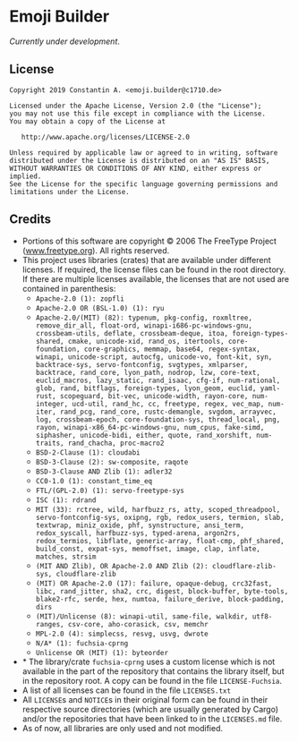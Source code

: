 # Emoji Builder
_Currently under development_.

## License
    Copyright 2019 Constantin A. <emoji.builder@c1710.de>

    Licensed under the Apache License, Version 2.0 (the "License");
    you may not use this file except in compliance with the License.
    You may obtain a copy of the License at

       http://www.apache.org/licenses/LICENSE-2.0

    Unless required by applicable law or agreed to in writing, software
    distributed under the License is distributed on an "AS IS" BASIS,
    WITHOUT WARRANTIES OR CONDITIONS OF ANY KIND, either express or implied.
    See the License for the specific language governing permissions and
    limitations under the License.

## Credits
- Portions of this software are copyright © 2006 The FreeType
  Project (www.freetype.org).  All rights reserved.
- This project uses libraries (crates) that are available under different licenses.
  If required, the license files can be found in the root directory.  
  If there are multiple licenses available, the licenses that are not used are contained in parenthesis:
    - `Apache-2.0 (1): zopfli`
    - `Apache-2.0 OR (BSL-1.0) (1): ryu`
    - `Apache-2.0/(MIT) (82): typenum, pkg-config, roxmltree, remove_dir_all, float-ord, winapi-i686-pc-windows-gnu, crossbeam-utils, deflate, crossbeam-deque, itoa, foreign-types-shared, cmake, unicode-xid, rand_os, itertools, core-foundation, core-graphics, memmap, base64, regex-syntax, winapi, unicode-script, autocfg, unicode-vo, font-kit, syn, backtrace-sys, servo-fontconfig, svgtypes, xmlparser, backtrace, rand_core, lyon_path, nodrop, lzw, core-text, euclid_macros, lazy_static, rand_isaac, cfg-if, num-rational, glob, rand, bitflags, foreign-types, lyon_geom, euclid, yaml-rust, scopeguard, bit-vec, unicode-width, rayon-core, num-integer, ucd-util, rand_hc, cc, freetype, regex, vec_map, num-iter, rand_pcg, rand_core, rustc-demangle, svgdom, arrayvec, log, crossbeam-epoch, core-foundation-sys, thread_local, png, rayon, winapi-x86_64-pc-windows-gnu, num_cpus, fake-simd, siphasher, unicode-bidi, either, quote, rand_xorshift, num-traits, rand_chacha, proc-macro2`
    - `BSD-2-Clause (1): cloudabi`
    - `BSD-3-Clause (2): sw-composite, raqote`
    - `BSD-3-Clause AND Zlib (1): adler32`
    - `CC0-1.0 (1): constant_time_eq`
    - `FTL/(GPL-2.0) (1): servo-freetype-sys`
    - `ISC (1): rdrand`
    - `MIT (33): rctree, wild, harfbuzz_rs, atty, scoped_threadpool, servo-fontconfig-sys, oxipng, rgb, redox_users, termion, slab, textwrap, miniz_oxide, phf, synstructure, ansi_term, redox_syscall, harfbuzz-sys, typed-arena, argon2rs, redox_termios, libflate, generic-array, float-cmp, phf_shared, build_const, expat-sys, memoffset, image, clap, inflate, matches, strsim`
    - `(MIT AND Zlib), OR Apache-2.0 AND Zlib (2): cloudflare-zlib-sys, cloudflare-zlib`
    - `(MIT) OR Apache-2.0 (17): failure, opaque-debug, crc32fast, libc, rand_jitter, sha2, crc, digest, block-buffer, byte-tools, blake2-rfc, serde, hex, numtoa, failure_derive, block-padding, dirs`
    - `(MIT)/Unlicense (8): winapi-util, same-file, walkdir, utf8-ranges, csv-core, aho-corasick, csv, memchr`
    - `MPL-2.0 (4): simplecss, resvg, usvg, dwrote`
    - `N/A* (1): fuchsia-cprng`
    - `Unlicense OR (MIT) (1): byteorder`
- \* The library/crate `fuchsia-cprng` uses a custom license which is not available in the part of the repository that
    contains the library itself, but in the repository root. A copy can be found in the file `LICENSE-Fuchsia`.
- A list of all licenses can be found in the file `LICENSES.txt`
- All `LICENSE`s and `NOTICE`s in their original form can be found in their respective source directories (which are usually generated by Cargo)
  and/or the repositories that have been linked to in the `LICENSES.md` file.
- As of now, all libraries are only used and not modified.
